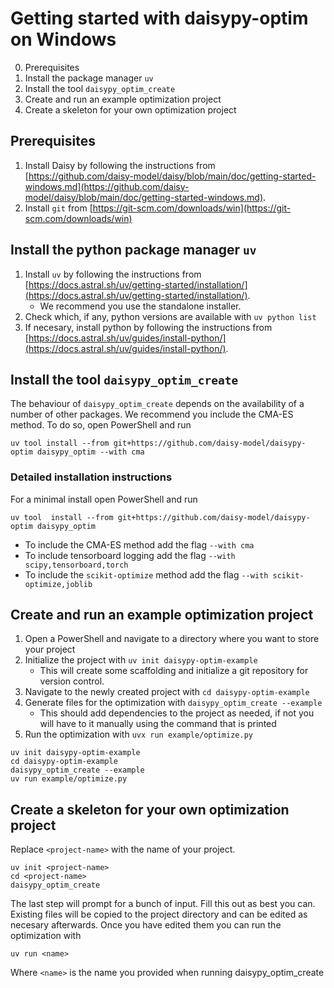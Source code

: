 # Getting started with daisypy-optim on Windows

0. Prerequisites
1. Install the package manager `uv`
2. Install the tool `daisypy_optim_create`
3. Create and run an example optimization project
4. Create a skeleton for your own optimization project

## Prerequisites
1. Install Daisy by following the instructions from [https://github.com/daisy-model/daisy/blob/main/doc/getting-started-windows.md](https://github.com/daisy-model/daisy/blob/main/doc/getting-started-windows.md).
2. Install `git` from [https://git-scm.com/downloads/win](https://git-scm.com/downloads/win)

## Install the python package manager `uv`
1. Install `uv` by following the instructions from [https://docs.astral.sh/uv/getting-started/installation/](https://docs.astral.sh/uv/getting-started/installation/).
    - We recommend you use the standalone installer.
3. Check which, if any, python versions are available with `uv python list`
4. If necesary, install python by following the instructions from [https://docs.astral.sh/uv/guides/install-python/](https://docs.astral.sh/uv/guides/install-python/).

## Install the tool `daisypy_optim_create`
The behaviour of `daisypy_optim_create` depends on the availability of a number of other packages. We recommend you include the CMA-ES method. To do so, open PowerShell and run 
```
uv tool install --from git+https://github.com/daisy-model/daisypy-optim daisypy_optim --with cma
```

### Detailed installation instructions
For a minimal install open PowerShell and run
```
uv tool  install --from git+https://github.com/daisy-model/daisypy-optim daisypy_optim
```

* To include the CMA-ES method add the flag `--with cma`
* To include tensorboard logging add the flag `--with scipy,tensorboard,torch`
* To include the `scikit-optimize` method add the flag `--with scikit-optimize,joblib`

## Create and run an example optimization project
1. Open a PowerShell and navigate to a directory where you want to store your project
2. Initialize the project with `uv init daisypy-optim-example`
    - This will create some scaffolding and initialize a git repository for version control.
3. Navigate to the newly created project with `cd daisypy-optim-example`
4. Generate files for the optimization with `daisypy_optim_create --example`
   - This should add dependencies to the project as needed, if not you will have to it manually using the command that is printed
5. Run the optimization with `uvx run example/optimize.py`

```{PowerShell}
uv init daisypy-optim-example
cd daisypy-optim-example
daisypy_optim_create --example
uv run example/optimize.py
```

## Create a skeleton for your own optimization project
Replace `<project-name>` with the name of your project.
```{bash}
uv init <project-name>
cd <project-name>
daisypy_optim_create
```
The last step will prompt for a bunch of input. Fill this out as best you can. Existing files will be copied to the project directory and can be edited as necesary afterwards. Once you have edited them you can run the optimization with
```
uv run <name>
```
Where `<name>` is the name you provided when running daisypy_optim_create
